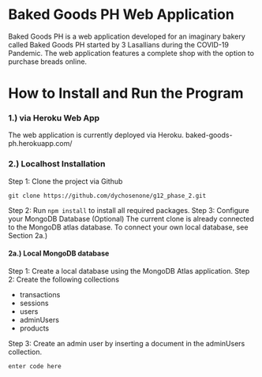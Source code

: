 # Baked Goods PH Web Application
Baked Goods PH is a web application developed for an imaginary bakery called Baked Goods PH started by 3 Lasallians during the COVID-19 Pandemic. The web application features a complete shop with the option to purchase breads online.

# How to Install and Run the Program
### 1.) via Heroku Web App
The web application is currently deployed via Heroku.
baked-goods-ph.herokuapp.com/

### 2.) Localhost Installation
Step 1: Clone the project via Github

    git clone https://github.com/dychosenone/g12_phase_2.git
Step 2: Run `npm install` to install all required packages.
Step 3: Configure your MongoDB Database (Optional)
The current clone is already connected to the MongoDB atlas database. To connect your own local database, see Section 2a.)

#### 2a.) Local MongoDB database
Step 1: Create a local database using the MongoDB Atlas application.
Step 2: Create the following collections

 - transactions
 - sessions
 - users
 - adminUsers
 - products

Step 3: Create an admin user by inserting a document in the adminUsers collection.

    enter code here

